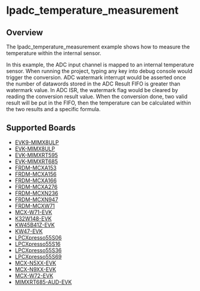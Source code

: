 # lpadc_temperature_measurement

## Overview

The lpadc_temperature_measurement example shows how to measure the temperature within the internal sensor.

In this example, the ADC input channel is mapped to an internal temperature sensor. When running the project, typing
any key into debug console would trigger the conversion. ADC watermark interrupt would be asserted once the number of
datawords stored in the ADC Result FIFO is greater than watermark value. In ADC ISR, the watermark flag would be
cleared by reading the conversion result value. When the conversion done, two valid result will be put in the FIFO,
then the temperature can be calculated within the two results and a specific formula.

## Supported Boards
- [EVK9-MIMX8ULP](../../../_boards/evk9mimx8ulp/driver_examples/lpadc/temperature_measurement/example_board_readme.md)
- [EVK-MIMX8ULP](../../../_boards/evkmimx8ulp/driver_examples/lpadc/temperature_measurement/example_board_readme.md)
- [EVK-MIMXRT595](../../../_boards/evkmimxrt595/driver_examples/lpadc/temperature_measurement/example_board_readme.md)
- [EVK-MIMXRT685](../../../_boards/evkmimxrt685/driver_examples/lpadc/temperature_measurement/example_board_readme.md)
- [FRDM-MCXA153](../../../_boards/frdmmcxa153/driver_examples/lpadc/temperature_measurement/example_board_readme.md)
- [FRDM-MCXA156](../../../_boards/frdmmcxa156/driver_examples/lpadc/temperature_measurement/example_board_readme.md)
- [FRDM-MCXA166](../../../_boards/frdmmcxa166/driver_examples/lpadc/temperature_measurement/example_board_readme.md)
- [FRDM-MCXA276](../../../_boards/frdmmcxa276/driver_examples/lpadc/temperature_measurement/example_board_readme.md)
- [FRDM-MCXN236](../../../_boards/frdmmcxn236/driver_examples/lpadc/temperature_measurement/example_board_readme.md)
- [FRDM-MCXN947](../../../_boards/frdmmcxn947/driver_examples/lpadc/temperature_measurement/example_board_readme.md)
- [FRDM-MCXW71](../../../_boards/frdmmcxw71/driver_examples/lpadc/temperature_measurement/example_board_readme.md)
- [MCX-W71-EVK](../../../_boards/mcxw71evk/driver_examples/lpadc/temperature_measurement/example_board_readme.md)
- [K32W148-EVK](../../../_boards/k32w148evk/driver_examples/lpadc/temperature_measurement/example_board_readme.md)
- [KW45B41Z-EVK](../../../_boards/kw45b41zevk/driver_examples/lpadc/temperature_measurement/example_board_readme.md)
- [KW47-EVK](../../../_boards/kw47evk/driver_examples/lpadc/temperature_measurement/example_board_readme.md)
- [LPCXpresso55S06](../../../_boards/lpcxpresso55s06/driver_examples/lpadc/temperature_measurement/example_board_readme.md)
- [LPCXpresso55S16](../../../_boards/lpcxpresso55s16/driver_examples/lpadc/temperature_measurement/example_board_readme.md)
- [LPCXpresso55S36](../../../_boards/lpcxpresso55s36/driver_examples/lpadc/temperature_measurement/example_board_readme.md)
- [LPCXpresso55S69](../../../_boards/lpcxpresso55s69/driver_examples/lpadc/temperature_measurement/example_board_readme.md)
- [MCX-N5XX-EVK](../../../_boards/mcxn5xxevk/driver_examples/lpadc/temperature_measurement/example_board_readme.md)
- [MCX-N9XX-EVK](../../../_boards/mcxn9xxevk/driver_examples/lpadc/temperature_measurement/example_board_readme.md)
- [MCX-W72-EVK](../../../_boards/mcxw72evk/driver_examples/lpadc/temperature_measurement/example_board_readme.md)
- [MIMXRT685-AUD-EVK](../../../_boards/mimxrt685audevk/driver_examples/lpadc/temperature_measurement/example_board_readme.md)
